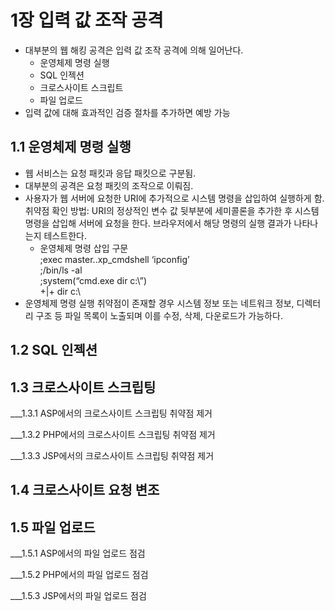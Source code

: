 # 1장 입력 값 조작 공격
- 대부분의 웹 해킹 공격은 입력 값 조작 공격에 의해 일어난다.
	- 운영체제 명령 실행
	- SQL 인젝션
	- 크로스사이트 스크립트
	- 파일 업로드
 - 입력 값에 대해 효과적인 검증 절차를 추가하면 예방 가능

## 1.1 운영체제 명령 실행
- 웹 서비스는 요청 패킷과 응답 패킷으로 구분됨.
- 대부분의 공격은 요청 패킷의 조작으로 이뤄짐.
- 사용자가 웹 서버에 요청한 URI에 추가적으로 시스템 명령을 삽입하여 실행하게 함.
취약점 확인 방법: URI의 정상적인 변수 값 뒷부분에 세미콜론을 추가한 후 시스템 명령을 삽입해 서버에 요청을 한다. 브라우저에서 해당 명령의 실행 결과가 나타나는지 테스트한다.
	- 운영체제 명령 삽입 구문 <br>
	  ;exec master..xp_cmdshell ‘ipconfig’ <br>
	  ;/bin/ls -al <br>
	  ;system(“cmd.exe dir c:\”) <br>
	  +|+ dir c:\ <br>
- 운영체제 명령 실행 취약점이 존재할 경우 시스템 정보 또는 네트워크 정보, 디렉터리 구조 등 파일 목록이 노출되며 이를 수정, 삭제, 다운로드가 가능하다.

## 1.2 SQL 인젝션

## 1.3 크로스사이트 스크립팅

___1.3.1 ASP에서의 크로스사이트 스크립팅 취약점 제거

___1.3.2 PHP에서의 크로스사이트 스크립팅 취약점 제거

___1.3.3 JSP에서의 크로스사이트 스크립팅 취약점 제거

## 1.4 크로스사이트 요청 변조

## 1.5 파일 업로드

___1.5.1 ASP에서의 파일 업로드 점검

___1.5.2 PHP에서의 파일 업로드 점검

___1.5.3 JSP에서의 파일 업로드 점검
